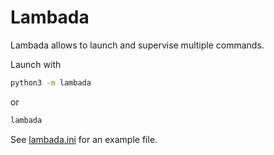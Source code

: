 Lambada
=======

Lambada allows to launch and supervise multiple commands.

Launch with
```bash
python3 -m lambada
```

or
```bash
lambada
```

See [lambada.ini](lambada.ini) for an example file.

